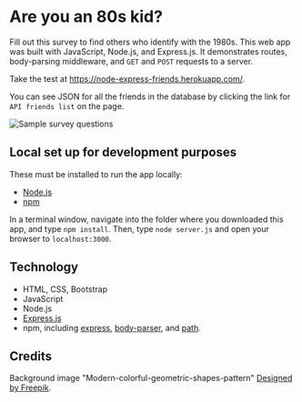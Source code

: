# Are you an 80s kid?

Fill out this survey to find others who identify with the 1980s. This web app was built with JavaScript, Node.js, and Express.js. It demonstrates routes, body-parsing middleware, and `GET` and `POST` requests to a server. 

Take the test at https://node-express-friends.herokuapp.com/.

You can see JSON for all the friends in the database by clicking the link for `API friends list` on the page.

![Sample survey questions](/public/assets/images/survey-screenshot.png)

## Local set up for development purposes

These must be installed to run the app locally:

- [Node.js](https://nodejs.org/en/)
- [npm](https://www.npmjs.com/get-npm)

In a terminal window, navigate into the folder where you downloaded this app, and type `npm install`. Then, type `node server.js` and open your browser to `localhost:3000`.

## Technology

- HTML, CSS, Bootstrap
- JavaScript
- Node.js
- [Express.js](https://expressjs.com/)
- npm, including [express](https://www.npmjs.com/package/express), [body-parser](https://www.npmjs.com/package/body-parser), and [path](https://nodejs.org/api/path.html).

## Credits

Background image "Modern-colorful-geometric-shapes-pattern" [Designed by Freepik](http://www.freepik.com).